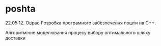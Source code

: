poshta
======

22.05
12. Оврас Розробка програмного забезпечення пошти на С++.

Алгоритмічне моделювання процесу вибору оптимального шляху доставки
